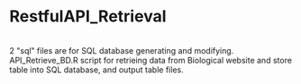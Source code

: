# RestfulAPI_Retrieval
<br>
2 "sql" files are for SQL database generating and modifying.<br>
API_Retrieve_BD.R script for retrieing data from Biological website and store table into SQL database, and output table files.
